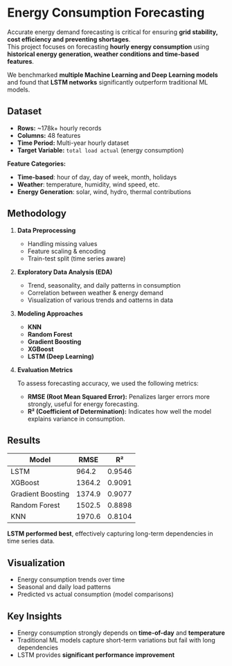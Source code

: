 # Energy Consumption Forecasting  

Accurate energy demand forecasting is critical for ensuring **grid stability, cost efficiency and preventing shortages**.  
This project focuses on forecasting **hourly energy consumption** using **historical energy generation, weather conditions and time-based features**.  

We benchmarked **multiple Machine Learning and Deep Learning models** and found that **LSTM networks** significantly outperform traditional ML models. 

## Dataset  

- **Rows:** ~178k+ hourly records  
- **Columns:** 48 features  
- **Time Period:** Multi-year hourly dataset  
- **Target Variable:** `total load actual` (energy consumption)  

**Feature Categories:**  
- **Time-based**: hour of day, day of week, month, holidays  
- **Weather**: temperature, humidity, wind speed, etc.  
- **Energy Generation**: solar, wind, hydro, thermal contributions

## Methodology  

1. **Data Preprocessing**  
   - Handling missing values  
   - Feature scaling & encoding  
   - Train-test split (time series aware)  

2. **Exploratory Data Analysis (EDA)**  
   - Trend, seasonality, and daily patterns in consumption  
   - Correlation between weather & energy demand  
   - Visualization of various trends and oatterns in data 

3. **Modeling Approaches**  
   - **KNN**  
   - **Random Forest**  
   - **Gradient Boosting**  
   - **XGBoost**  
   - **LSTM (Deep Learning)**

4. **Evaluation Metrics**
   
   To assess forecasting accuracy, we used the following metrics:
   - **RMSE (Root Mean Squared Error):** Penalizes larger errors more strongly, useful for energy forecasting.
   - **R² (Coefficient of Determination):** Indicates how well the model explains variance in consumption.  

## Results
| Model              | RMSE     | R²      |
|--------------------|----------|---------|
| LSTM               | 964.2    | 0.9546  |
| XGBoost            | 1364.2   | 0.9091  |
| Gradient Boosting  | 1374.9   | 0.9077  |
| Random Forest      | 1502.5   | 0.8898  |
| KNN                | 1970.6   | 0.8104  |

**LSTM performed best**, effectively capturing long-term dependencies in time series data.

## Visualization  

- Energy consumption trends over time  
- Seasonal and daily load patterns  
- Predicted vs actual consumption (model comparisons)  

## Key Insights  

- Energy consumption strongly depends on **time-of-day** and **temperature**  
- Traditional ML models capture short-term variations but fail with long dependencies  
- LSTM provides **significant performance improvement**  
